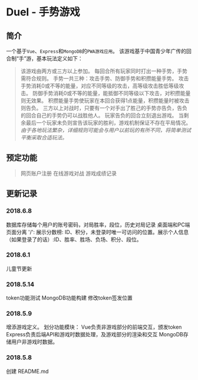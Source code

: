 # Duel - 手势游戏
## 简介
一个基于`Vue`、`Express`和`MongoDB`的`PWA游戏应用`。
该游戏基于中国青少年广传的回合制“手”游，基本玩法定义如下：
> 该游戏由两方或三方以上参加。
> 每回合所有玩家同时打出一种手势，手势需符合规则。
> 手势一共三种：攻击手势、防御手势和积攒能量手势。
> 攻击手势消耗0或不等的能量，对应不同等级的攻击，高等级攻击胜低等级攻击。
> 防御手势消耗0或不等的能量，能抵御不同等级以下攻击，对积攒能量则无效果。
> 积攒能量手势使玩家在本回合获得1点能量，积攒能量时被攻击则告负。
> 三方以上对战时，只要有一个对手出了胜己的手势亦告负，告负的回合自己的手势仍可以战胜他人。
> 玩家告负的回合立刻退出游戏。
> 当剩余最后一个玩家未负则宣告该玩家的胜利，游戏机制保证不存在平局情况。
*由于各地玩法繁杂，详细规则可能会与用户以前玩的有所不同，将简单测试平衡采取合适玩法。*

## 预定功能
> 网页账户注册
> 在线游戏对战
> 游戏成绩记录

## 更新记录
### 2018.6.8
数据库存储每个用户的账号密码，对局胜率，段位，历史对局记录
桌面端和PC端页面分离
'/': 展示分数榜: ID、积分，未登录时唯一可访问的位置。展示个人信息（如果登录了的话）:ID、胜率、胜场、负场、积分、段位。

### 2018.6.1
儿童节更新

### 2018.5.14
token功能测试
MongoDB功能构建
修改token签发位置

### 2018.5.9
增添游戏定义。
划分功能模块：
Vue负责非游戏部分的前端交互，颁发token
Express负责后端API和游戏时数据处理，及游戏部分的渲染和交互
MongoDB存储用户非游戏时数据。

### 2018.5.8
创建 README.md
